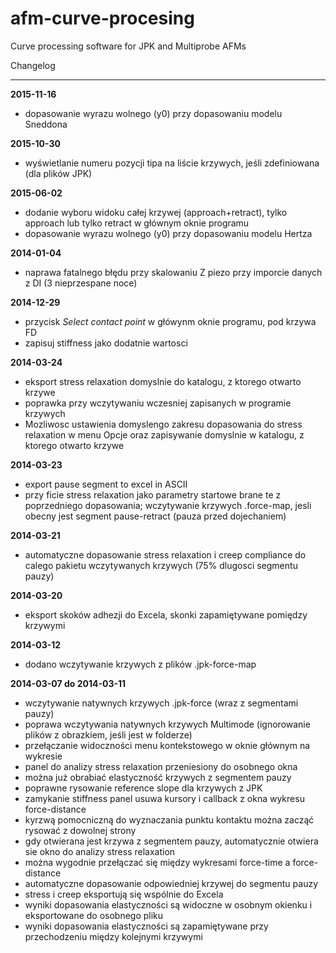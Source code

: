 afm-curve-procesing
===================

Curve processing software for JPK and Multiprobe AFMs


Changelog
_________

**2015-11-16**
* dopasowanie wyrazu wolnego (y0) przy dopasowaniu modelu Sneddona

**2015-10-30**
* wyświetlanie numeru pozycji tipa na liście krzywych, jeśli zdefiniowana (dla plików JPK)

**2015-06-02**
* dodanie wyboru widoku całej krzywej (approach+retract), tylko approach lub tylko retract w głównym oknie programu
* dopasowanie wyrazu wolnego (y0) przy dopasowaniu modelu Hertza

**2014-01-04**
* naprawa fatalnego błędu przy skalowaniu Z piezo przy imporcie danych z DI (3 nieprzespane noce)

**2014-12-29**
* przycisk _Select contact point_ w główynm oknie programu, pod krzywa FD
* zapisuj stiffness jako dodatnie wartosci

**2014-03-24**
* eksport stress relaxation domyslnie do katalogu, z ktorego otwarto krzywe
* poprawka przy wczytywaniu wczesniej zapisanych w programie krzywych
* Mozliwosc ustawienia domyslengo zakresu dopasowania do stress relaxation w menu Opcje oraz zapisywanie domyslnie w katalogu, z ktorego otwarto krzywe


**2014-03-23**
* export pause segment to excel in ASCII
* przy ficie stress relaxation jako parametry startowe brane te z poprzedniego dopasowania; wczytywanie krzywych .force-map, jesli obecny jest segment pause-retract (pauza przed dojechaniem)

**2014-03-21**
* automatyczne dopasowanie stress relaxation i creep compliance do calego pakietu wczytywanych krzywych (75% dlugosci segmentu pauzy)

**2014-03-20**
* eksport skoków adhezji do Excela, skonki zapamiętywane pomiędzy krzywymi


**2014-03-12**
* dodano wczytywanie krzywych z plików .jpk-force-map

**2014-03-07 do 2014-03-11**
* wczytywanie natywnych krzywych .jpk-force (wraz z segmentami pauzy)
* poprawa wczytywania natywnych krzywych Multimode (ignorowanie plików z obrazkiem, jeśli jest w folderze)
* przełączanie widoczności menu kontekstowego w oknie głównym na wykresie
* panel do analizy stress relaxation przeniesiony do osobnego okna
* można już obrabiać elastyczność krzywych z segmentem pauzy
* poprawne rysowanie reference slope dla krzywych z JPK
* zamykanie stiffness panel usuwa kursory i callback z okna wykresu force-distance
* kyrzwą pomocniczną do wyznaczania punktu kontaktu można zacząć rysować z dowolnej strony
* gdy otwierana jest krzywa z segmentem pauzy, automatycznie otwiera sie okno do analizy stress relaxation
* można wygodnie przełączać się między wykresami force-time a force-distance
* automatyczne dopasowanie odpowiedniej krzywej do segmentu pauzy
* stress i creep eksportują się wspólnie do Excela
* wyniki dopasowania elastyczności są widoczne w osobnym okienku i eksportowane do osobnego pliku
* wyniki dopasowania elastyczności są zapamiętywane przy przechodzeniu między kolejnymi krzywymi
